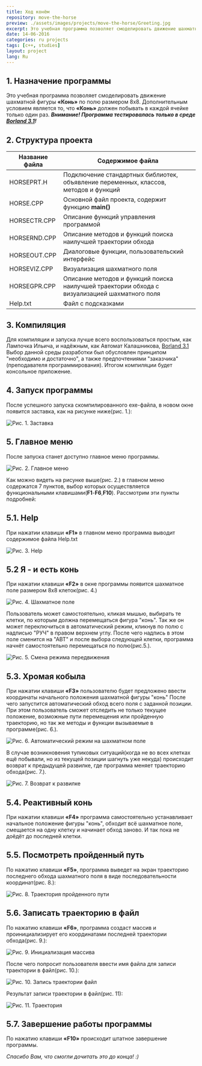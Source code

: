 ```yaml
---
title: Ход конём
repository: move-the-horse
preview: ./assets/images/projects/move-the-horse/Greeting.jpg
excerpt: Это учебная программа позволяет смоделировать движение шахматной фигуры «Конь» по полю размером 8x8. Дополнительным условием является то, что «Конь» должен побывать в каждой ячейке только один раз...
date: 14-06-2016
categories: ru projects
tags: [c++, studies]
layout: project
lang: Ru
---
```


## 1. Назначение программы

Это учебная программа позволяет смоделировать движение шахматной фигуры **«Конь»** по полю размером 8x8.
Дополнительным условием является то, что **«Конь»** должен побывать в каждой ячейке только один раз. 
_**Внимание! Программа тестировалась только в среде [Borland 3.1](http://ci-plus-plus-snachala.ru/?p=121)!**_

## 2. Структура проекта

Название файла  | Содержимое файла
----------------|-----------------------
HORSEPRT.H      | Подключение стандартных библиотек, объявление переменных, классов, методов и функций
HORSE.CPP       | Основной файл проекта, содержит функцию **main()**
HORSECTR.CPP    | Описание функций управления программой
HORSERND.CPP    | Описание методов и функций поиска наилучшей траектории обхода
HORSEOUT.CPP    | Диалоговые функции, пользовательский интерфейс
HORSEVIZ.CPP    | Визуализация шахматного поля
HORSEGPR.CPP    | Описание методов и функций поиска наилучшей траектории обхода с визуализацией шахматного поля
Help.txt        | Файл с подсказками

## 3. Компиляция

Для компиляции и запуска лучше всего воспользоваться простым, как Лампочка Ильича, и надёжным, как Автомат Калашникова, [Borland 3.1](http://ci-plus-plus-snachala.ru/?p=121)
Выбор данной среды разработки был обусловлен принципом "необходимо и достаточно", а также предпочтениями "заказчика"(преподавателя программирования).
Итогом компиляции будет консольное приложение.


## 4. Запуск программы

После успешного запуска скомпилированного exe-файла, в новом окне появится заставка, как на рисунке ниже(рис. 1.):

![Рис. 1. Заставка](./assets/images/Greeting.jpg?raw=true "Рис. 1. Заставка")

## 5. Главное меню

После запуска станет доступно главное меню  программы.

![Рис. 2. Главное меню](./assets/images/Main-menu.jpg?raw=true "Рис. 2. Главное меню")

Как можно видеть на рисунке выше(рис. 2.) в главном меню содержатся 7 пунктов, выбор которых осуществляется функциональными клавишами(**F1**-**F6**,**F10**).
Рассмотрим эти пункты подробней:

## 5.1. Help

При нажатии клавиши **«F1»** в главном меню программа выводит содержимое файла Help.txt

![Рис. 3. Help](./assets/images/Help.jpg?raw=true "Рис. 3. Help")

## 5.2 Я - и есть конь 

При нажатии клавиши **«F2»** в окне программы появится шахматное поле размером 8х8 клеток(рис. 4.)

![Рис. 4. Шахматное поле](./assets/images/Manual-mode-bypass.jpg?raw=true "Рис. 4. Шахматное поле")

Пользователь может самостоятельно, кликая мышью, выбирать те клетки, по которым должна перемещаться фигура "конь".
Так же он может переключиться в автоматический режим, кликнув по полю с надписью "РУЧ" в правом верхнем углу.
После чего надпись в этом поле сменится на "АВТ" и после выбора следующей клетки, программа начнёт самостоятельно перемещаться по полю(рис.5.).

![Рис. 5. Смена режима передвижения](./assets/images/The-transition-from-manual-to-automatic-mode.jpg?raw=true "Рис. 5. Смена режима передвижения")

## 5.3. Хромая кобыла

При нажатии клавиши **«F3»** пользователю будет предложено ввести координаты начального положения шахматной фигуры "конь"
После чего запустится автоматический обход всего поля с заданной позиции.
При этом пользователь сможет отследить не только текущее положение, возможные пути перемещения или пройденную траекторию,
но так же методы и функции вызываемые в программе(рис. 6.).

![Рис. 6. Автоматический режим на шахматном поле](./assets/images/Semi-automatic-mode.jpg?raw=true "Рис. 6. Автоматический режим на шахматном поле")

В случае возникновения тупиковых ситуаций(когда не во всех клетках ещё побывали, но из текущей позиции шагнуть уже некуда) происходит возврат к предыдущей развилке,
где программа меняет траекторию обхода(рис. 7.).

![Рис. 7. Возврат к развилке](./assets/images/Rollback.jpg?raw=true "Рис. 7. Возврат к развилке")

## 5.4. Реактивный конь

При нажатии клавиши **«F4»** программа самостоятельно устанавливает начальное положение фигуры "конь", обходит всё шахматное поле, смещается на одну клетку и начинает обход заново.
И так пока не доёдёт до последней клетки.

## 5.5. Посмотреть пройденный путь

По нажатию клавиши **«F5»**, программа выведет на экран траекторию последнего обхода шахматного поля в виде последовательности координат(рис. 8.):

![Рис. 8. Траектория пройденного пути](./assets/images/The-path.jpg?raw=true "Рис. 8. Траектория пройденного пути")

## 5.6. Записать траекторию в файл

По нажатию клавиши **«F6»**, программа создаст массив и проинициализирует его координатами последней траектории обхода(рис. 9.):

![Рис. 9. Инициализация массива](./assets/images/Initialize-array-for-output-trajectory-file.jpg?raw=true "Рис. 9. Инициализация массива")

После чего попросит пользователя ввести имя файла для записи траектории в файл(рис. 10.):

![Рис. 10. Запись траектории файл](./assets/images/Save-trajectory-to-file.jpg?raw=true "Рис. 10. Запись траектории файл")

Результат записи траектории в файл(рис. 11):

![Рис. 11. Траектория](./assets/images/track.jpg?raw=true "Рис. 11. Траектория")

## 5.7. Завершение работы программы

По нажатию клавиши **«F10»** происходит штатное завершение программы.

_Спасибо Вам, что смогли дочитать это до конца! :)_
